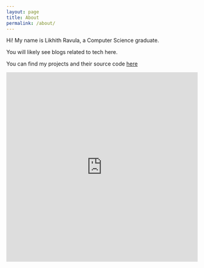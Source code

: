 ```yaml
---
layout: page
title: About
permalink: /about/
---
```


Hi! My name is Likhith Ravula, a Computer Science graduate.

You will likely see blogs related to tech here.

You can find my projects and their source code [here](https://github.com/likhithravula)

<iframe src="https://drive.google.com/file/d/1Vzw8EHaIU49dk7p5XG82pH2ct_zdw6D8/preview" width="100%" height="500px" style="border: none;"></iframe>
